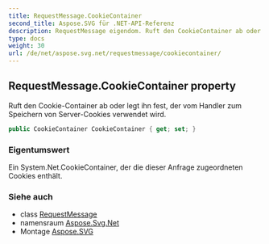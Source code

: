 ```yaml
---
title: RequestMessage.CookieContainer
second_title: Aspose.SVG für .NET-API-Referenz
description: RequestMessage eigendom. Ruft den CookieContainer ab oder legt ihn fest der vom Handler zum Speichern von ServerCookies verwendet wird.
type: docs
weight: 30
url: /de/net/aspose.svg.net/requestmessage/cookiecontainer/
---
```

## RequestMessage.CookieContainer property

Ruft den Cookie-Container ab oder legt ihn fest, der vom Handler zum Speichern von Server-Cookies verwendet wird.

```csharp
public CookieContainer CookieContainer { get; set; }
```

### Eigentumswert

Ein System.Net.CookieContainer, der die dieser Anfrage zugeordneten Cookies enthält.

### Siehe auch

* class [RequestMessage](../)
* namensraum [Aspose.Svg.Net](../../requestmessage/)
* Montage [Aspose.SVG](../../../)


